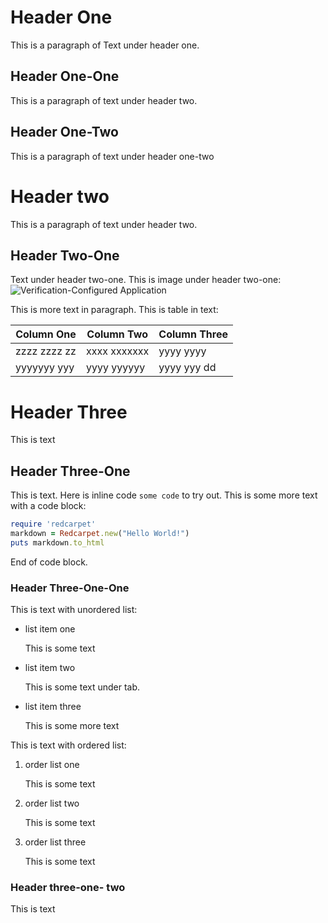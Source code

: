 # Header One
This is a paragraph of Text under header one.

## Header One-One
This is a paragraph of text under header two.

## Header One-Two
This is a paragraph of text under header one-two

# Header two
This is a paragraph of text under header two.

## Header Two-One
Text under header two-one.
This is image under header two-one:
![Verification-Configured Application](images/gamp2.PNG)

This is more text in paragraph. This is table in text:

Column One  | Column Two  | Column Three
------------|-------------|-------------
zzzz zzzz zz | xxxx xxxxxxx | yyyy yyyy
yyyyyyy yyy | yyyy yyyyyy  | yyyy yyy dd

# Header Three
This is text

## Header Three-One
This is text. Here is inline code `some code` to try out.
This is some more text with a code block:

```ruby
require 'redcarpet'
markdown = Redcarpet.new("Hello World!")
puts markdown.to_html
```

End of code block.


### Header Three-One-One
This is text with unordered list:

- list item one

    This is some text

- list item two

    This is some text under tab.

- list item three

    This is some more text

This is text with ordered list:

1. order list one

    This is some text

1. order list two

    This is some text

1. order list three

    This is some text


### Header three-one- two
This is text
